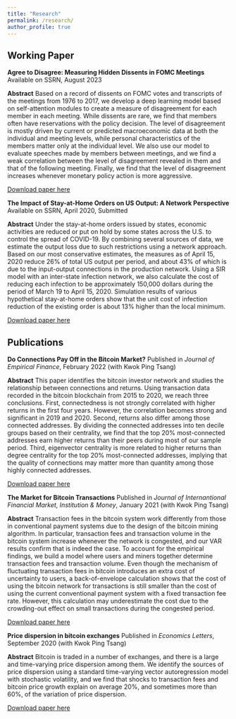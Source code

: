 ```yaml
---
title: "Research"
permalink: /research/
author_profile: true
---
```

 
## Working Paper
**Agree to Disagree: Measuring Hidden Dissents in FOMC Meetings**
Available on SSRN, August 2023

**Abstract** Based on a record of dissents on FOMC votes and transcripts of the meetings from 1976 to 2017, we develop a deep learning model based on self-attention modules to create a measure of disagreement for each member in each meeting. While dissents are rare, we find that members often have reservations with the policy decision. The level of disagreement is mostly driven by current or predicted macroeconomic data at both the individual and meeting levels, while personal characteristics of the members matter only at the individual level. We also use our model to evaluate speeches made by members between meetings, and we find a weak correlation between the level of disagreement revealed in them and that of the following meeting. Finally, we find that the level of disagreement increases whenever monetary policy action is more aggressive.

[Download paper here](https://ssrn.com/abstract=4546049)

**The Impact of Stay-at-Home Orders on US Output: A Network Perspective**
Available on SSRN, April 2020, Submitted

**Abstract** Under the stay-at-home orders issued by states, economic activities are reduced or put on hold by some states across the U.S. to control the spread of COVID-19. By combining several sources of data, we estimate the output loss due to such restrictions using a network approach. Based on our most conservative estimates, the measures as of April 15, 2020 reduce 26% of total US output per period, and about 43% of which is due to the input-output connections in the production network. Using a SIR model with an inter-state infection network, we also calculate the cost of reducing each infection to be approximately 150,000 dollars during the period of March 19 to April 15, 2020. Simulation results of various hypothetical stay-at-home orders show that the unit cost of infection reduction of the existing order is about 13% higher than the local minimum.

[Download paper here](https://ssrn.com/abstract=3571866)


## Publications
**Do Connections Pay Off in the Bitcoin Market?**
Published in *Journal of Empirical Finance*, February 2022 (with Kwok Ping Tsang)

**Abstract** This paper identifies the bitcoin investor network and studies the relationship between connections and returns. Using transaction data recorded in the bitcoin blockchain from 2015 to 2020, we reach three conclusions. First, connectedness is not strongly correlated with higher returns in the first four years. However, the correlation becomes strong and significant in 2019 and 2020. Second, returns also differ among those connected addresses. By dividing the connected addresses into ten decile groups based on their centrality, we find that the top 20% most-connected addresses earn higher returns than their peers during most of our sample period. Third, eigenvector centrality is more related to higher returns than degree centrality for the top 20% most-connected addresses, implying that the quality of connections may matter more than quantity among those highly connected addresses.

[Download paper here](https://doi.org/10.1016/j.jempfin.2022.02.001)

**The Market for Bitcoin Transactions**
Published in *Journal of Internantional Financial Market, Institution & Money*, January 2021 (with Kwok Ping Tsang)

**Abstract** Transaction fees in the bitcoin system work differently from those in conventional payment systems due to the design of the bitcoin mining algorithm. In particular, transaction fees and transaction volume in the bitcoin system increase whenever the network is congested, and our VAR results confirm that is indeed the case. To account for the empirical findings, we build a model where users and miners together determine transaction fees and transaction volume. Even though the mechanism of fluctuating transaction fees in bitcoin introduces an extra cost of uncertainty to users, a back-of-envelope calculation shows that the cost of using the bitcoin network for transactions is still smaller than the cost of using the current conventional payment system with a fixed transaction fee rate. However, this calculation may underestimate the cost due to the crowding-out effect on small transactions during the congested period.

[Download paper here](https://doi.org/10.1016/j.intfin.2021.101282)

**Price dispersion in bitcoin exchanges**
Published in *Economics Letters*, September 2020 (with Kwok Ping Tsang)

**Abstract** Bitcoin is traded in a number of exchanges, and there is a large and time-varying price dispersion among them. We identify the sources of price dispersion using a standard time-varying vector autoregression model with stochastic volatility, and we find that shocks to transaction fees and bitcoin price growth explain on average 20%, and sometimes more than 60%, of the variation of price dispersion.

[Download paper here](https://doi.org/10.1016/j.econlet.2020.109379)
